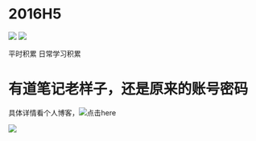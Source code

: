 # 2016H5
![](https://img.shields.io/badge/2016H5-V1.0-brightgreen.svg)
![](https://img.shields.io/badge/2016H5-teacker%20%7C%20me%20%7C%20others%20%7C%20book-orange.svg)

平时积累
日常学习积累

# 有道笔记老样子，还是原来的账号密码

具体详情看个人博客，![点击here](https://screetbloom.github.io/)

![](http://imgsrc.baidu.com/forum/pic/item/89f1e8198618367a68b058152f738bd4b21ce559.jpg)


